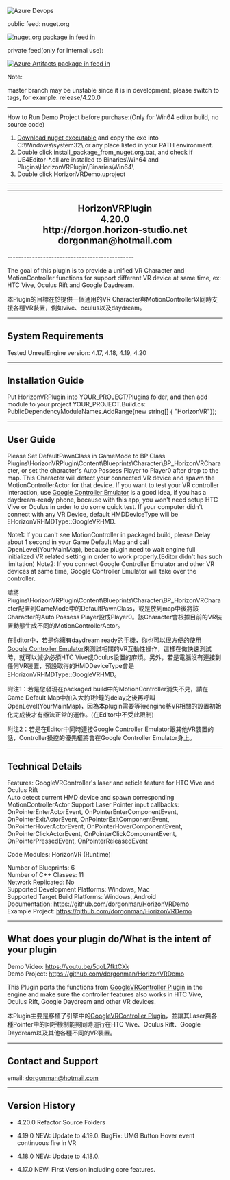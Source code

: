 ![Azure Devops](https://hsgame.visualstudio.com/UE4HorizonPlugin/_apis/build/status/HorizonVRPluginDemo-CI)

public feed: nuget.org  

[![nuget.org package in feed in ](https://img.shields.io/nuget/v/UE4Editor-HorizonVRDemo.svg)](https://www.nuget.org/packages/UE4Editor-HorizonVRDemo/)

private feed(only for internal use): 

[![Azure Artifacts package in  feed in ](https://hsgame.feeds.visualstudio.com/_apis/public/Packaging/Feeds/d5ed5eb7-dd62-4af0-a6a4-8862be2b9f7f/Packages/0d9b1514-4625-462b-82a5-3678becfcd54/Badge)](https://hsgame.visualstudio.com/_Packaging?feed=d5ed5eb7-dd62-4af0-a6a4-8862be2b9f7f&package=0d9b1514-4625-462b-82a5-3678becfcd54&preferRelease=true&_a=package)

Note: 

master branch may be unstable since it is in development, please switch to tags, for example: release/4.20.0


 
----------------------------------------------  
How to Run Demo Project before purchase:(Only for Win64 editor build, no source code)
1. [Download nuget executable](https://www.nuget.org/downloads) and copy the exe into C:\Windows\system32\ or any place listed in your PATH environment.
2. Double click install_package_from_nuget.org.bat, and check if UE4Editor-*.dll are installed to Binaries\Win64 and Plugins\HorizonVRPlugin\Binaries\Win64\
3. Double click HorizonVRDemo.uproject  
----------------------------------------------


----------------------------------------------  
<h2 align="center">				
			HorizonVRPlugin<br>
					4.20.0   <br>
			http://dorgon.horizon-studio.net  <br>
				dorgonman@hotmail.com  <br>
</h2>
----------------------------------------------  

The goal of this plugin is to provide a unified VR Character and MotionController functions for support different VR device at same time, ex: HTC Vive, Oculus Rift and Google Daydream.

本Plugin的目標在於提供一個通用的VR Character與MotionController以同時支援各種VR裝置，例如vive、oculus以及daydream。


-----------------------  
System Requirements
-----------------------  

Tested UnrealEngine version:  4.17, 4.18, 4.19, 4.20

-----------------------
Installation Guide
-----------------------  

Put HorizonVRPlugin into YOUR_PROJECT/Plugins folder, 
and then add module to your project 
YOUR_PROJECT.Build.cs:
PublicDependencyModuleNames.AddRange(new string[] { "HorizonVR"});

-----------------------
User Guide
-----------------------  

Please Set DefaultPawnClass in GameMode to BP Class Plugins\HorizonVRPlugin\Content\Blueprints\Character\BP_HorizonVRCharacter, or set the character's Auto Possess Player to Player0 after drop to the map. This Character will detect your connected VR device and spawn the MotionControllerActor for that device. If you want to test your VR controller interaction, use [Google Controller Emulator](https://developers.google.com/vr/daydream/controller-emulator) is a good idea, if you has a daydream-ready phone, because with this app, you won't need setup HTC Vive or Oculus in order to do some quick test. If your computer didn't connect with any VR Device, default HMDDeviceType will be EHorizonVRHMDType::GoogleVRHMD.


Note1: If you can't see MotionController in packaged build, please Delay about 1 second in your Game Default Map and call OpenLevel(YourMainMap), because plugin need to wait engine full initialized VR related setting in order to work properly.(Editor didn't has such limitation)
Note2: If you connect Google Controller Emulator and other VR devices at same time, Google Controller Emulator will take over the controller.



請將Plugins\HorizonVRPlugin\Content\Blueprints\Character\BP_HorizonVRCharacter配置到GameMode中的DefaultPawnClass，或是放到map中後將該Character的Auto Possess Player設成Player0。該Character會根據目前的VR裝置動態生成不同的MotionControllerActor。

在Editor中，若是你擁有daydream ready的手機，你也可以很方便的使用 [Google Controller Emulator](https://developers.google.com/vr/daydream/controller-emulator)來測試相關的VR互動性操作，這樣在做快速測試時，就可以減少必須HTC Vive或Oculus設置的麻煩。另外，若是電腦沒有連接到任何VR裝置，預設取得的HMDDeviceType會是EHorizonVRHMDType::GoogleVRHMD。

附注1：若是您發現在packaged build中的MotionController消失不見，請在Game Default Map中加入大約1秒鐘的delay之後再呼叫OpenLevel(YourMainMap)，因為本plugin需要等待engine將VR相關的設置初始化完成後才有辦法正常的運作。(在Editor中不受此限制)  

附注2：若是在Editor中同時連接Google Controller Emulator跟其他VR裝置的話，Controller操控的優先權將會在Google Controller Emulator身上。  


-----------------------
Technical Details
-----------------------  
 
Features: 
  GoogleVRController's laser and reticle feature for HTC Vive and Oculus Rift  
  Auto detect current HMD device and spawn corresponding MotionControllerActor
  Support Laser Pointer input callbacks: OnPointerEnterActorEvent, OnPointerEnterComponentEvent, OnPointerExitActorEvent, OnPointerExitComponentEvent, OnPointerHoverActorEvent, OnPointerHoverComponentEvent, OnPointerClickActorEvent, OnPointerClickComponentEvent, OnPointerPressedEvent, OnPointerReleasedEvent

Code Modules: HorizonVR (Runtime) 

Number of Blueprints: 6  
Number of C++ Classes: 11  
Network Replicated: No  
Supported Development Platforms: Windows, Mac  
Supported Target Build Platforms: Windows, Android  
Documentation: https://github.com/dorgonman/HorizonVRDemo   
Example Project: https://github.com/dorgonman/HorizonVRDemo  

-----------------------
What does your plugin do/What is the intent of your plugin
-----------------------  

Demo Video: https://youtu.be/5qoL7fktCXk  
Demo Project: https://github.com/dorgonman/HorizonVRDemo  

This Plugin ports the functions from [GoogleVRController Plugin](https://docs.unrealengine.com/latest/INT/Platforms/GoogleVR/Daydream/) in the engine and make sure the controller features also works in HTC Vive, Oculus Rift, Google Daydream and other VR devices.  

本Plugin主要是移植了引擎中的[GoogleVRController Plugin](https://docs.unrealengine.com/latest/INT/Platforms/GoogleVR/Daydream/)，並讓其Laser與各種Pointer中的回呼機制能夠同時運行在HTC Vive、Oculus Rift、Google Daydream以及其他各種不同的VR裝置。  



-----------------------
Contact and Support
-----------------------  

email: dorgonman@hotmail.com


-----------------------
 Version History
-----------------------
* 4.20.0
	Refactor Source Folders
* 4.19.0
NEW: Update to 4.19.0.
BugFix: UMG Button Hover event continuous fire in VR

* 4.18.0
NEW: Update to 4.18.0.

* 4.17.0
NEW: First Version including core features.




